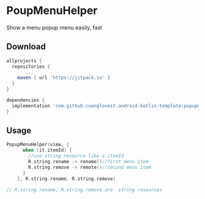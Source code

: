 PoupMenuHelper
===
  Show a menu popup menu easily, fast

Download
--------

```groovy
allprojects {
  repositories {
	   ...
    maven { url 'https://jitpack.io' }
  }
}

dependencies {
  implementation 'com.github.cuongloveit.android-kotlin-template:popupmenuhelper:-SNAPSHOT'
}
```

## Usage

 ~~~kotlin
 PopupMenuHelper(view, {
       when (it.itemId) {
         //use string resource like a itemId
         R.string.rename -> rename()//first menu item
         R.string.remove -> remote()//second menu item
       }
     }, R.string.rename, R.string.remove)
     
 // R.string.rename, R.string.remove are  string resources
 ~~~
 




